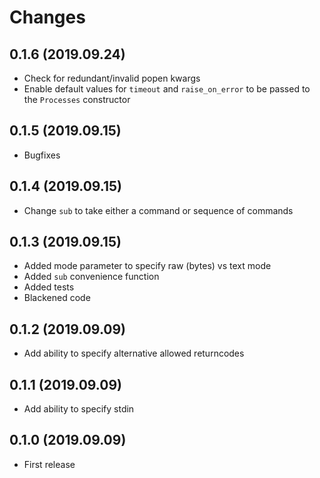 # Changes

## 0.1.6 (2019.09.24)

* Check for redundant/invalid popen kwargs
* Enable default values for `timeout` and `raise_on_error` to be passed to the `Processes` constructor

## 0.1.5 (2019.09.15)

* Bugfixes

## 0.1.4 (2019.09.15)

* Change `sub` to take either a command or sequence of commands
 
## 0.1.3 (2019.09.15)

* Added mode parameter to specify raw (bytes) vs text mode
* Added `sub` convenience function
* Added tests
* Blackened code

## 0.1.2 (2019.09.09)

* Add ability to specify alternative allowed returncodes

## 0.1.1 (2019.09.09)

* Add ability to specify stdin

## 0.1.0 (2019.09.09)

* First release